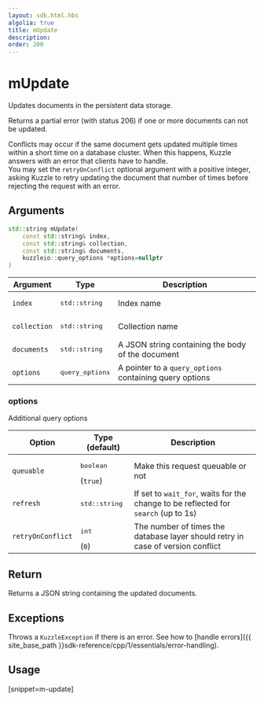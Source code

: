 ```yaml
---
layout: sdk.html.hbs
algolia: true
title: mUpdate
description:
order: 200
---
```


# mUpdate

Updates documents in the persistent data storage.

Returns a partial error (with status 206) if one or more documents can not be updated.

Conflicts may occur if the same document gets updated multiple times within a short time on a database cluster. When this happens, Kuzzle answers with an error that clients have to handle.  
You may set the `retryOnConflict` optional argument with a positive integer, asking Kuzzle to retry updating the document that number of times before rejecting the request with an error.

## Arguments

```cpp
std::string mUpdate(
    const std::string& index, 
    const std::string& collection, 
    const std::string& documents, 
    kuzzleio::query_options *options=nullptr
)
```

| Argument | Type | Description |
| --- | --- | --- |
| `index` | <pre>std::string</pre> | Index name |
| `collection` | <pre>std::string</pre> | Collection name |
| `documents` | <pre>std::string</pre> | A JSON string containing the body of the document |
| `options` | <pre>query_options</pre> | A pointer to a `query_options` containing query options |

### options

Additional query options

| Option | Type (default) | Description |
| ------ | -------------- | ----------- |
| `queuable` | <pre>boolean</pre> (`true`) | Make this request queuable or not |
| `refresh` | <pre>std::string</pre> | If set to `wait_for`, waits for the change to be reflected for `search` (up to 1s) |
| `retryOnConflict` | <pre>int</pre> (`0`) | The number of times the database layer should retry in case of version conflict |

## Return

Returns a JSON string containing the updated documents.

## Exceptions

Throws a `KuzzleException` if there is an error. See how to [handle errors]({{ site_base_path }}sdk-reference/cpp/1/essentials/error-handling).

## Usage

[snippet=m-update]
